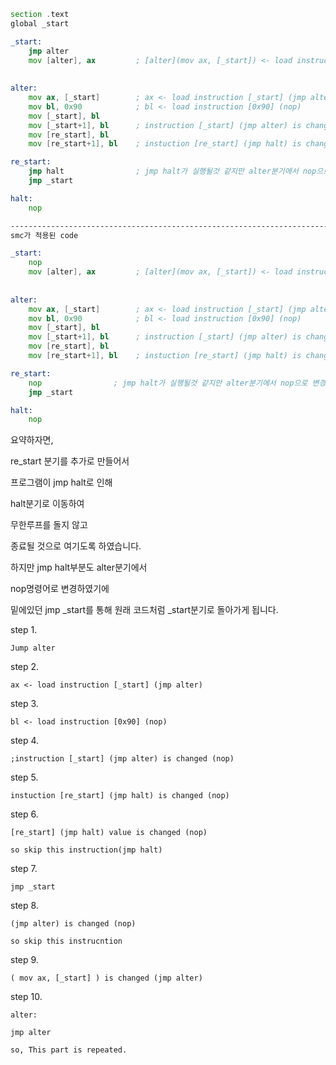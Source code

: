 
```asm
section .text
global _start

_start:
    jmp alter
    mov [alter], ax         ; [alter](mov ax, [_start]) <- load instruction [ax] (jmp alter)
	
    
alter:
    mov ax, [_start]        ; ax <- load instruction [_start] (jmp alter)
    mov bl, 0x90            ; bl <- load instruction [0x90] (nop)
    mov [_start], bl        
    mov [_start+1], bl      ; instruction [_start] (jmp alter) is changed (nop)
    mov [re_start], bl    
    mov [re_start+1], bl    ; instuction [re_start] (jmp halt) is changed (nop)

re_start:
    jmp halt                ; jmp halt가 실행될것 같지만 alter분기에서 nop으로 변경되어 실행되지 않는다.
    jmp _start              

halt:
    nop

-------------------------------------------------------------------------
smc가 적용된 code 

_start:
    nop
    mov [alter], ax         ; [alter](mov ax, [_start]) <- load instruction [ax] (jmp alter)
	
    
alter:
    mov ax, [_start]        ; ax <- load instruction [_start] (jmp alter)
    mov bl, 0x90            ; bl <- load instruction [0x90] (nop)
    mov [_start], bl        
    mov [_start+1], bl      ; instruction [_start] (jmp alter) is changed (nop)
    mov [re_start], bl    
    mov [re_start+1], bl    ; instuction [re_start] (jmp halt) is changed (nop)

re_start:
    nop                ; jmp halt가 실행될것 같지만 alter분기에서 nop으로 변경되어 실행되지 않는다.
    jmp _start              

halt:
    nop

```

요약하자면, 

re_start 분기를 추가로 만들어서 

프로그램이 jmp halt로 인해 

halt분기로 이동하여 

무한루프를 돌지 않고 

종료될 것으로 여기도록 하였습니다. 

하지만 jmp halt부분도 alter분기에서 

nop명령어로 변경하였기에 

밑에있던 jmp _start를 통해 원래 코드처럼 _start분기로 돌아가게 됩니다.




step 1. 

    Jump alter

step 2.

    ax <- load instruction [_start] (jmp alter)

step 3. 

    bl <- load instruction [0x90] (nop)

step 4.

    ;instruction [_start] (jmp alter) is changed (nop)

step 5.

    instuction [re_start] (jmp halt) is changed (nop)

step 6.

    [re_start] (jmp halt) value is changed (nop)

    so skip this instruction(jmp halt)

step 7.

    jmp _start

step 8.

    (jmp alter) is changed (nop)

    so skip this instrucntion

step 9.

    ( mov ax, [_start] ) is changed (jmp alter) 

step 10.

    alter:

    jmp alter

    so, This part is repeated.